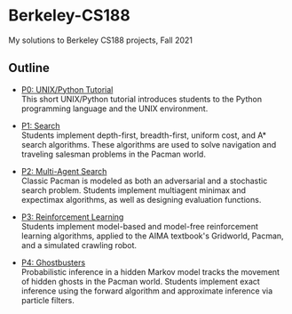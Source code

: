 # Berkeley-CS188
My solutions to Berkeley CS188 projects, Fall 2021

## Outline

- [P0: UNIX/Python Tutorial](https://inst.eecs.berkeley.edu/~cs188/fa18/project0.html)<br />
	This short UNIX/Python tutorial introduces students to the Python programming language and the UNIX environment.

- [P1: Search](https://inst.eecs.berkeley.edu/~cs188/fa18/project1.html)<br />
	Students implement depth-first, breadth-first, uniform cost, and A* search algorithms. These algorithms are used to solve navigation and traveling salesman problems in the Pacman world.

- [P2: Multi-Agent Search](https://inst.eecs.berkeley.edu/~cs188/fa18/project2.html)<br />
	Classic Pacman is modeled as both an adversarial and a stochastic search problem. Students implement multiagent minimax and expectimax algorithms, as well as designing evaluation functions.

- [P3: Reinforcement Learning](https://inst.eecs.berkeley.edu/~cs188/fa18/project3.html)<br />
	Students implement model-based and model-free reinforcement learning algorithms, applied to the AIMA textbook's Gridworld, Pacman, and a simulated crawling robot.

- [P4: Ghostbusters](https://inst.eecs.berkeley.edu/~cs188/fa18/project4.html)<br />
	Probabilistic inference in a hidden Markov model tracks the movement of hidden ghosts in the Pacman world. Students implement exact inference using the forward algorithm and approximate inference via particle filters.
